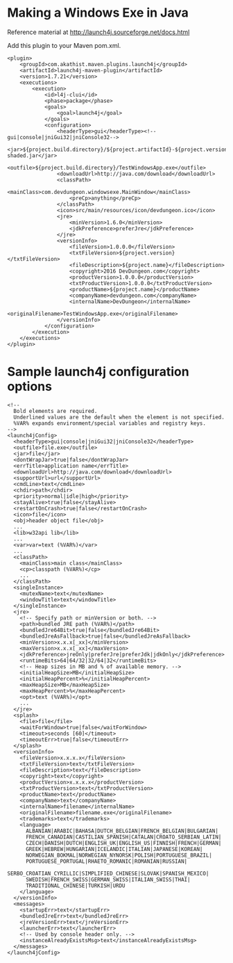 Making a Windows Exe in Java
============================

Reference material at http://launch4j.sourceforge.net/docs.html

Add this plugin to your Maven pom.xml.

    <plugin>
        <groupId>com.akathist.maven.plugins.launch4j</groupId>
        <artifactId>launch4j-maven-plugin</artifactId>
        <version>1.7.21</version>
        <executions>
            <execution>
                <id>l4j-clui</id>
                <phase>package</phase>
                <goals>
                    <goal>launch4j</goal>
                </goals>
                <configuration>
                    <headerType>gui</headerType><!--gui|console|jniGui32|jniConsole32-->
                    <jar>${project.build.directory}/${project.artifactId}-${project.version}-shaded.jar</jar>
                    <outfile>${project.build.directory}/TestWindowsApp.exe</outfile>
                    <downloadUrl>http://java.com/download</downloadUrl>
                    <classPath>
                        <mainClass>com.devdungeon.windowsexe.MainWindow</mainClass>
                        <preCp>anything</preCp>
                    </classPath>
                    <icon>src/main/resources/icon/devdungeon.ico</icon>
                    <jre>
                        <minVersion>1.6.0</minVersion>
                        <jdkPreference>preferJre</jdkPreference>
                    </jre>
                    <versionInfo>
                        <fileVersion>1.0.0.0</fileVersion>
                        <txtFileVersion>${project.version}</txtFileVersion>
                        <fileDescription>${project.name}</fileDescription>
                        <copyright>2016 DevDungeon.com</copyright>
                        <productVersion>1.0.0.0</productVersion>
                        <txtProductVersion>1.0.0.0</txtProductVersion>
                        <productName>${project.name}</productName>
                        <companyName>devdungeon.com</companyName>
                        <internalName>DevDungeon</internalName>
                        <originalFilename>TestWindowsApp.exe</originalFilename>
                    </versionInfo>
                </configuration>
            </execution>
        </executions>
    </plugin>


# Sample launch4j configuration options

    <!--
      Bold elements are required.
      Underlined values are the default when the element is not specified.
      %VAR% expands environment/special variables and registry keys.
    -->
    <launch4jConfig>
      <headerType>gui|console|jniGui32|jniConsole32</headerType>
      <outfile>file.exe</outfile>
      <jar>file</jar>
      <dontWrapJar>true|false</dontWrapJar>
      <errTitle>application name</errTitle>
      <downloadUrl>http://java.com/download</downloadUrl>
      <supportUrl>url</supportUrl>
      <cmdLine>text</cmdLine>
      <chdir>path</chdir>
      <priority>normal|idle|high</priority>
      <stayAlive>true|false</stayAlive>
      <restartOnCrash>true|false</restartOnCrash>
      <icon>file</icon>
      <obj>header object file</obj>
      ...
      <lib>w32api lib</lib>
      ...
      <var>var=text (%VAR%)</var>
      ...
      <classPath>
        <mainClass>main class</mainClass>
        <cp>classpath (%VAR%)</cp>
        ...
      </classPath>
      <singleInstance>
        <mutexName>text</mutexName>
        <windowTitle>text</windowTitle>
      </singleInstance> 
      <jre>
        <!-- Specify path or minVersion or both. -->
        <path>bundled JRE path (%VAR%)</path>
        <bundledJre64Bit>true|false</bundledJre64Bit>
        <bundledJreAsFallback>true|false</bundledJreAsFallback>
        <minVersion>x.x.x[_xx]</minVersion>
        <maxVersion>x.x.x[_xx]</maxVersion>
        <jdkPreference>jreOnly|preferJre|preferJdk|jdkOnly</jdkPreference>
        <runtimeBits>64|64/32|32/64|32</runtimeBits>
        <!-- Heap sizes in MB and % of available memory. -->
        <initialHeapSize>MB</initialHeapSize>
        <initialHeapPercent>%</initialHeapPercent>
        <maxHeapSize>MB</maxHeapSize>
        <maxHeapPercent>%</maxHeapPercent>
        <opt>text (%VAR%)</opt>
        ...
      </jre>
      <splash>
        <file>file</file>
        <waitForWindow>true|false</waitForWindow>
        <timeout>seconds [60]</timeout>
        <timeoutErr>true|false</timeoutErr>
      </splash>
      <versionInfo>
        <fileVersion>x.x.x.x</fileVersion>
        <txtFileVersion>text</txtFileVersion>
        <fileDescription>text</fileDescription>
        <copyright>text</copyright>
        <productVersion>x.x.x.x</productVersion>
        <txtProductVersion>text</txtProductVersion>
        <productName>text</productName>
        <companyName>text</companyName>
        <internalName>filename</internalName>
        <originalFilename>filename.exe</originalFilename>
        <trademarks>text</trademarks>
        <language>
          ALBANIAN|ARABIC|BAHASA|DUTCH_BELGIAN|FRENCH_BELGIAN|BULGARIAN|
          FRENCH_CANADIAN|CASTILIAN_SPANISH|CATALAN|CROATO_SERBIAN_LATIN|
          CZECH|DANISH|DUTCH|ENGLISH_UK|ENGLISH_US|FINNISH|FRENCH|GERMAN|
          GREEK|HEBREW|HUNGARIAN|ICELANDIC|ITALIAN|JAPANESE|KOREAN|
          NORWEGIAN_BOKMAL|NORWEGIAN_NYNORSK|POLISH|PORTUGUESE_BRAZIL|
          PORTUGUESE_PORTUGAL|RHAETO_ROMANIC|ROMANIAN|RUSSIAN|
          SERBO_CROATIAN_CYRILLIC|SIMPLIFIED_CHINESE|SLOVAK|SPANISH_MEXICO|
          SWEDISH|FRENCH_SWISS|GERMAN_SWISS|ITALIAN_SWISS|THAI|
          TRADITIONAL_CHINESE|TURKISH|URDU
        </language>
      </versionInfo>
      <messages>
        <startupErr>text</startupErr>
        <bundledJreErr>text</bundledJreErr>
        <jreVersionErr>text</jreVersionErr>
        <launcherErr>text</launcherErr>
        <!-- Used by console header only. -->
        <instanceAlreadyExistsMsg>text</instanceAlreadyExistsMsg>
      </messages>
    </launch4jConfig>